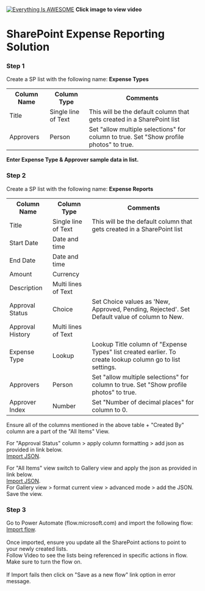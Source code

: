 
[![Everything Is AWESOME](http://img.youtube.com/vi/gb_FUeRjgg4/maxresdefault.jpg)](https://www.youtube.com/watch?v=gb_FUeRjgg4 "Power Automate Multi Level Approval Workflow with SharePoint")
**Click image to view video**

# SharePoint Expense Reporting Solution

### Step 1
Create a SP list with the following name: **Expense Types**

<table>
  <th>Column Name</th>  <th>Column Type</th>  <th>Comments</th> 
  <tr> <td>Title</td>  <td>Single line of Text</td> <td>This will be the default column that gets created in a SharePoint list</td> </tr>
  <tr> <td>Approvers</td>  <td>Person</td> <td> Set "allow multiple selections" for column to true. Set "Show profile photos" to true.</td> </tr>
</table>

**Enter Expense Type & Approver sample data in list.** <br> 

### Step 2
Create a SP list with the following name: **Expense Reports**

<table>
  <th>Column Name</th>  <th>Column Type</th>  <th>Comments</th> 
  <tr> <td>Title</td>  <td>Single line of Text</td> <td>This will be the default column that gets created in a SharePoint list</td> </tr>
  <tr> <td>Start Date</td>  <td>Date and time</td> <td>  </td> </tr>
   <tr> <td>End Date</td>  <td>Date and time</td> <td>  </td> </tr>
   <tr> <td>Amount</td>  <td>Currency</td> <td>  </td> </tr>
     <tr> <td>Description</td>  <td>Multi lines of Text</td> <td>  </td> </tr>
       <tr> <td>Approval Status</td>  <td>Choice</td> <td> Set Choice values as 'New, Approved, Pending, Rejected'. Set Default value of column to New. </td> </tr>
   <tr> <td>Approval History</td>  <td>Multi lines of Text</td> <td>  </td> </tr>
  <tr> <td>Expense Type</td>  <td>Lookup</td> <td> Lookup Title column of "Expense Types" list created earlier. To create lookup column go to list settings.  </td> </tr>
    <tr> <td>Approvers</td>  <td>Person</td> <td> Set "allow multiple selections" for column to true. Set "Show profile photos" to true. </td> </tr>
    <tr> <td>Approver Index</td>  <td>Number</td> <td> Set "Number of decimal places" for column to 0. </td> </tr>
</table>

Ensure all of the columns mentioned in the above table + "Created By" column are a part of the "All Items" View.

For "Approval Status" column > apply column formatting > add json as provided in link below.<br> 
[Import JSON](https://github.com/rdorrani/SharePoint/blob/master/ExpenseReportingWorkflow/Approval%20Status%20Column.json).

For "All Items" view switch to Gallery view and apply the json as provided in link below.<br> 
[Import JSON](https://github.com/rdorrani/SharePoint/blob/master/ExpenseReportingWorkflow/Tiles%20Formatting%20for%20All%20Items%20View.json).<br> 
For Gallery view > format current view > advanced mode > add the JSON. <br> 
Save the view.


### Step 3
Go to Power Automate (flow.microsoft.com) and import the following flow:<br> 
[Import flow](https://github.com/rdorrani/SharePoint/blob/master/ExpenseReportingWorkflow/%F0%9F%92%B2ExpenseReportApprovalWorkflow_20210831225203.zip). <br> <br> 
Once imported, ensure you update all the SharePoint actions to point to your newly created lists.  <br> 
Follow Video to see the lists being referenced in specific actions in flow. <br>
Make sure to turn the flow on.<br><br>
If Import fails then click on "Save as a new flow" link option in error message.



